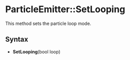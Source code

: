 # ParticleEmitter::SetLooping

This method sets the particle loop mode.

## Syntax

- **SetLooping**(bool loop)
